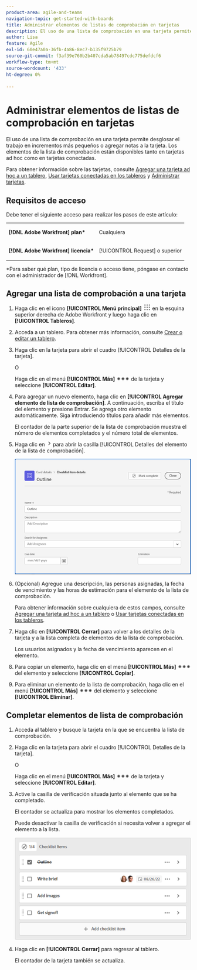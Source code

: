 ```yaml
---
product-area: agile-and-teams
navigation-topic: get-started-with-boards
title: Administrar elementos de listas de comprobación en tarjetas
description: El uso de una lista de comprobación en una tarjeta permite desglosar el trabajo en incrementos más pequeños o agregar notas a la tarjeta. Los elementos de la lista de comprobación están disponibles tanto en tarjetas ad hoc como en tarjetas conectadas.
author: Lisa
feature: Agile
exl-id: 60e47a0a-36fb-4a86-8ec7-b135f9725b79
source-git-commit: f3af39e760b2b407cda5ab78497cdc775defdcf6
workflow-type: tm+mt
source-wordcount: '433'
ht-degree: 0%

---
```


# Administrar elementos de listas de comprobación en tarjetas

El uso de una lista de comprobación en una tarjeta permite desglosar el trabajo en incrementos más pequeños o agregar notas a la tarjeta. Los elementos de la lista de comprobación están disponibles tanto en tarjetas ad hoc como en tarjetas conectadas.

Para obtener información sobre las tarjetas, consulte [Agregar una tarjeta ad hoc a un tablero](/help/quicksilver/agile/get-started-with-boards/add-card-to-board.md), [Usar tarjetas conectadas en los tableros](/help/quicksilver/agile/get-started-with-boards/connected-cards.md) y [Administrar tarjetas](/help/quicksilver/agile/get-started-with-boards/move-board-items.md).

## Requisitos de acceso

Debe tener el siguiente acceso para realizar los pasos de este artículo:

<table style="table-layout:auto"> 
 <col> 
 </col> 
 <col> 
 </col> 
 <tbody> 
  <tr> 
   <td role="rowheader"><strong>[!DNL Adobe Workfront] plan*</strong></td> 
   <td> <p>Cualquiera</p> </td> 
  </tr> 
  <tr> 
   <td role="rowheader"><strong>[!DNL Adobe Workfront] licencia*</strong></td> 
   <td> <p>[!UICONTROL Request] o superior</p> </td> 
  </tr> 
 </tbody> 
</table>

&#42;Para saber qué plan, tipo de licencia o acceso tiene, póngase en contacto con el administrador de [!DNL Workfront].

## Agregar una lista de comprobación a una tarjeta

1. Haga clic en el icono **[!UICONTROL Menú principal]** ![](assets/main-menu-icon.png) en la esquina superior derecha de Adobe Workfront y luego haga clic en **[!UICONTROL Tableros]**.
1. Acceda a un tablero. Para obtener más información, consulte [Crear o editar un tablero](../../agile/get-started-with-boards/create-edit-board.md).
1. Haga clic en la tarjeta para abrir el cuadro [!UICONTROL Detalles de la tarjeta].

   O

   Haga clic en el menú **[!UICONTROL Más]** ![Más ](assets/more-icon-spectrum.png) de la tarjeta y seleccione **[!UICONTROL Editar]**.

1. Para agregar un nuevo elemento, haga clic en **[!UICONTROL Agregar elemento de lista de comprobación]**. A continuación, escriba el título del elemento y presione Entrar. Se agrega otro elemento automáticamente. Siga introduciendo títulos para añadir más elementos.

   El contador de la parte superior de la lista de comprobación muestra el número de elementos completados y el número total de elementos.

1. Haga clic en ![Icono de detalles](assets/checklist-chevron.png) para abrir la casilla [!UICONTROL Detalles del elemento de la lista de comprobación].

   ![Casilla Detalles del elemento de lista de comprobación](assets/checklist-item-details.png)

1. (Opcional) Agregue una descripción, las personas asignadas, la fecha de vencimiento y las horas de estimación para el elemento de la lista de comprobación.

   Para obtener información sobre cualquiera de estos campos, consulte [Agregar una tarjeta ad hoc a un tablero](/help/quicksilver/agile/get-started-with-boards/add-card-to-board.md) o [Usar tarjetas conectadas en los tableros](/help/quicksilver/agile/get-started-with-boards/connected-cards.md).

1. Haga clic en **[!UICONTROL Cerrar]** para volver a los detalles de la tarjeta y a la lista completa de elementos de la lista de comprobación.

   Los usuarios asignados y la fecha de vencimiento aparecen en el elemento.

1. Para copiar un elemento, haga clic en el menú **[!UICONTROL Más]** ![Más menú](assets/more-icon-spectrum.png) del elemento y seleccione **[!UICONTROL Copiar]**.
1. Para eliminar un elemento de la lista de comprobación, haga clic en el menú **[!UICONTROL Más]** ![Menú más](assets/more-icon-spectrum.png) del elemento y seleccione **[!UICONTROL Eliminar]**.

## Completar elementos de lista de comprobación

1. Acceda al tablero y busque la tarjeta en la que se encuentra la lista de comprobación.
1. Haga clic en la tarjeta para abrir el cuadro [!UICONTROL Detalles de la tarjeta].

   O

   Haga clic en el menú **[!UICONTROL Más]** ![Más ](assets/more-icon-spectrum.png) de la tarjeta y seleccione **[!UICONTROL Editar]**.

1. Active la casilla de verificación situada junto al elemento que se ha completado.

   El contador se actualiza para mostrar los elementos completados.

   Puede desactivar la casilla de verificación si necesita volver a agregar el elemento a la lista.

   ![Elemento de lista de comprobación completado](assets/checklist-items-with-chevron.png)

1. Haga clic en **[!UICONTROL Cerrar]** para regresar al tablero.

   El contador de la tarjeta también se actualiza.

